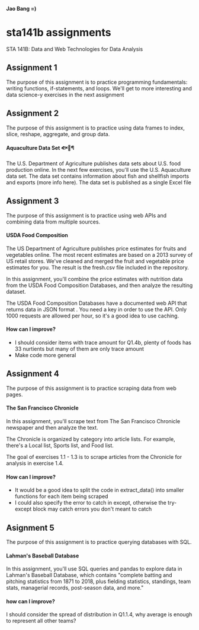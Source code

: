**Jao Bang =)**

# sta141b assignments
STA 141B: Data and Web Technologies for Data Analysis

## Assignment 1
The purpose of this assignment is to practice programming fundamentals: writing functions, if-statements, and loops. We'll get to more interesting and data science-y exercises in the next assignment

## Assignment 2
The purpose of this assignment is to practice using data frames to index, slice, reshape, aggregate, and group data.

#### Aquaculture Data Set 🐟🦐¶
The U.S. Department of Agriculture publishes data sets about U.S. food production online. In the next few exercises, you'll use the U.S. Aquaculture data set. The data set contains information about fish and shellfish imports and exports (more info here). The data set is published as a single Excel file

## Assignment 3
The purpose of this assignment is to practice using web APIs and combining data from multiple sources.

#### USDA Food Composition
The US Department of Agriculture publishes price estimates for fruits and vegetables online. The most recent estimates are based on a 2013 survey of US retail stores. We've cleaned and merged the fruit and vegetable price estimates for you. The result is the fresh.csv file included in the repository.

In this assignment, you'll combine the price estimates with nutrition data from the USDA Food Composition Databases, and then analyze the resulting dataset.

The USDA Food Composition Databases have a documented web API that returns data in JSON format . You need a key in order to use the API. Only 1000 requests are allowed per hour, so it's a good idea to use caching.

#### How can I improve?
* I should consider items with trace amount for Q1.4b, plenty of foods has 33 nurtients but many of them are only trace amount
* Make code more general

## Assignment 4
The purpose of this assignment is to practice scraping data from web pages.

#### The San Francisco Chronicle
In this assignment, you'll scrape text from The San Francisco Chronicle newspaper and then analyze the text.

The Chronicle is organized by category into article lists. For example, there's a Local list, Sports list, and Food list.

The goal of exercises 1.1 - 1.3 is to scrape articles from the Chronicle for analysis in exercise 1.4.

#### How can I improve?
* It would be a good idea to split the code in extract_data() into smaller functions for each item being scraped
* I could also specify the error to catch in except, otherwise the try-except block may catch errors you don't meant to catch

## Asignment 5
The purpose of this assignment is to practice querying databases with SQL.

#### Lahman's Baseball Database
In this assignment, you'll use SQL queries and pandas to explore data in Lahman's Baseball Database, which contains "complete batting and pitching statistics from 1871 to 2018, plus fielding statistics, standings, team stats, managerial records, post-season data, and more."

#### how can I improve?
I should consider the spread of distribution in Q1.1.4, why average is enough to represent all other teams?
